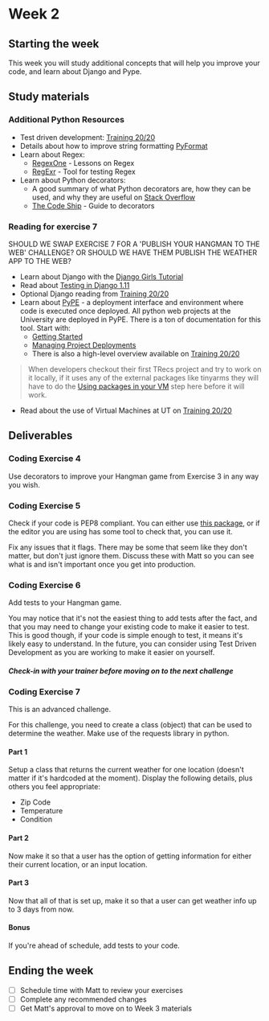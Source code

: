 # Week 2

## Starting the week
This week you will study additional concepts that will help you improve your code, and learn about Django and Pype.

## Study materials
### Additional Python Resources
- Test driven development: [Training 20/20](https://wikis.utexas.edu/display/training2020/Test+Driven+Development)
- Details about how to improve string formatting [PyFormat](https://pyformat.info/)
- Learn about Regex:
    * [RegexOne](https://regexone.com/) - Lessons on Regex
    * [RegExr](https://regexr.com/) - Tool for testing Regex
- Learn about Python decorators:
    * A good summary of what Python decorators are, how they can be used, and why they are useful on [Stack Overflow](https://stackoverflow.com/questions/739654/how-to-make-a-chain-of-function-decorators/1594484#1594484)
    * [The Code Ship](https://www.thecodeship.com/patterns/guide-to-python-function-decorators/) - Guide to decorators

### Reading for exercise 7
SHOULD WE SWAP EXERCISE 7 FOR A 'PUBLISH YOUR HANGMAN TO THE WEB' CHALLENGE? OR SHOULD WE HAVE THEM PUBLISH THE WEATHER APP TO THE WEB?
- Learn about Django with the [Django Girls Tutorial](https://tutorial.djangogirls.org/en/)
- Read about [Testing in Django 1.11](https://docs.djangoproject.com/en/1.11/topics/testing/)
- Optional Django reading from [Training 20/20](https://wikis.utexas.edu/display/training2020/Django)
- Learn about [PyPE](https://wikis.utexas.edu/display/python/PyPE+Documentation) - a deployment interface and environment where code is executed once deployed. All python web projects at the University are deployed in PyPE. There is a ton of documentation for this tool. Start with:
    * [Getting Started](https://wikis.utexas.edu/display/python/Getting+Started+with+PyPE)
    * [Managing Project Deployments](https://wikis.utexas.edu/display/python/Managing+Project+Deployments)
    * There is also a high-level overview available on [Training 20/20](https://wikis.utexas.edu/display/training2020/Managing+PyPE+Projects)
>	When developers checkout their first TRecs project and try to work on it locally, if it uses any of the external packages like tinyarms they will have to do the [Using packages in your VM](https://wikis.utexas.edu/display/trecs/Artifactory+Packaging) step here before it will work.
- Read about the use of Virtual Machines at UT on [Training 20/20](https://wikis.utexas.edu/display/training2020/Virtual+Machines)


## Deliverables
### Coding Exercise 4
Use decorators to improve your Hangman game from Exercise 3 in any way you wish.

### Coding Exercise 5
Check if your code is PEP8 compliant. You can either use [this package](https://pypi.org/project/pep8/), or if the editor you are using has some tool to check that, you can use it.

Fix any issues that it flags. There may be some that seem like they don't matter, but don't just ignore them. Discuss these with Matt so you can see what is and isn't important once you get into production.

### Coding Exercise 6
Add tests to your Hangman game.

You may notice that it's not the easiest thing to add tests after the fact, and that you may need to change your existing code to make it easier to test. This is good though, if your code is simple enough to test, it means it's likely easy to understand. In the future, you can consider using Test Driven Development as you are working to make it easier on yourself.

#### _**Check-in with your trainer before moving on to the next challenge**_

### Coding Exercise 7
This is an advanced challenge.

For this challenge, you need to create a class (object) that can be used to determine the weather. Make use of the requests library in python.

#### Part 1
Setup a class that returns the current weather for one location (doesn't matter if it's hardcoded at the moment). Display the following details, plus others you feel appropriate:
- Zip Code
- Temperature
- Condition

#### Part 2
Now make it so that a user has the option of getting information for either their current location, or an input location.

#### Part 3
Now that all of that is set up, make it so that a user can get weather info up to 3 days from now.

#### Bonus
If you're ahead of schedule, add tests to your code.

## Ending the week
- [ ] Schedule time with Matt to review your exercises
- [ ] Complete any recommended changes
- [ ] Get Matt's approval to move on to Week 3 materials

